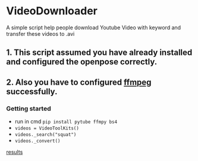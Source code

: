 # VideoDownloader
A simple script help people download Youtube Video with keyword and transfer these videos to .avi

## 1. This script assumed you have already installed and configured the openpose correctly.
## 2. Also you have to configured [ffmpeg](http://ffmpeg.org/ "ffmpeg") successfully.

### Getting started
- run in cmd `pip install pytube ffmpy bs4`
- `videos = VideoToolKits()`
- `videos._search("squat")`
- `videos._convert()`

[results](https://github.com/JIACHENG135/VideoDownloader/blob/master/demo.jpg "Logo Title Text 1")
